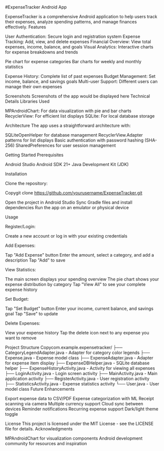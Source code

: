#ExpenseTracker Android App

ExpenseTracker is a comprehensive Android application to help users track their expenses, analyze spending patterns, and manage finances effectively.
Features

User Authentication: Secure login and registration system
Expense Tracking: Add, view, and delete expenses
Financial Overview: View total expenses, income, balance, and goals
Visual Analytics: Interactive charts for expense breakdowns and trends

Pie chart for expense categories
Bar charts for weekly and monthly statistics


Expense History: Complete list of past expenses
Budget Management: Set income, balance, and savings goals
Multi-user Support: Different users can manage their own expenses

Screenshots
Screenshots of the app would be displayed here
Technical Details
Libraries Used

MPAndroidChart: For data visualization with pie and bar charts
RecyclerView: For efficient list displays
SQLite: For local database storage

Architecture
The app uses a straightforward architecture with:

SQLiteOpenHelper for database management
RecyclerView.Adapter patterns for list displays
Basic authentication with password hashing (SHA-256)
SharedPreferences for user session management

Getting Started
Prerequisites

Android Studio
Android SDK 21+
Java Development Kit (JDK)

Installation

Clone the repository:

Copygit clone https://github.com/yourusername/ExpenseTracker.git

Open the project in Android Studio
Sync Gradle files and install dependencies
Run the app on an emulator or physical device

Usage

Register/Login:

Create a new account or log in with your existing credentials


Add Expenses:

Tap "Add Expense" button
Enter the amount, select a category, and add a description
Tap "Add" to save


View Statistics:

The main screen displays your spending overview
The pie chart shows your expense distribution by category
Tap "View All" to see your complete expense history


Set Budget:

Tap "Set Budget" button
Enter your income, current balance, and savings goal
Tap "Save" to update


Delete Expenses:

View your expense history
Tap the delete icon next to any expense you want to remove



Project Structure
Copycom.example.expensetracker/
├── CategoryLegendAdapter.java     - Adapter for category color legends
├── Expense.java                   - Expense model class
├── ExpenseAdapter.java            - Adapter for expense item display
├── ExpenseDBHelper.java           - SQLite database helper
├── ExpenseHistoryActivity.java    - Activity for viewing all expenses
├── LoginActivity.java             - Login screen activity
├── MainActivity.java              - Main application activity
├── RegisterActivity.java          - User registration activity 
├── StatisticsActivity.java        - Expense statistics activity
└── User.java                      - User model class
Future Enhancements

Export expense data to CSV/PDF
Expense categorization with ML
Receipt scanning via camera
Multiple currency support
Cloud sync between devices
Reminder notifications
Recurring expense support
Dark/light theme toggle

License
This project is licensed under the MIT License - see the LICENSE file for details.
Acknowledgments

MPAndroidChart for visualization components
Android development community for resources and inspiration
